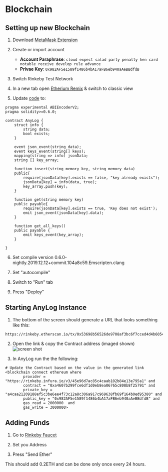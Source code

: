 # Blockchain 

## Setting up new Blockchain
1. Download [MetaMask Extension](https://chrome.google.com/webstore/detail/metamask/nkbihfbeogaeaoehlefnkodbefgpgknn#:~:text=MetaMask%20is%20an%20extension%20for%20accessing%20Ethereum%20enabled,so%20that%20dapps%20can%20read%20from%20the%20blockchain.) 

2. Create or import account
   * **Account Paraphrase**: `cloud expect salad party penalty hen card notable receive develop rule advance` 
   * **Privae Key**: `0x982AF5e1589f1486b4bA17aFB6eb940aAeBBdfdB`

3. Switch Rinkeby Test Network

4.  In a new tab open [Etherium Remix](https://remix.ethereum.org/) & switch to classic view 

5. Update [code](AnyLog.sol) to: 
```
pragma experimental ABIEncoderV2;
pragma solidity>=0.6.0;

contract AnyLog {
    struct info {
        string data;
        bool exists;
    }
    
    event json_event(string data);
    event keys_event(string[] keys);
    mapping(string => info) jsonData;
    string [] key_array;
    
    function insert(string memory key, string memory data)
    public{
        require(jsonData[key].exists == false, "key already exists");
        jsonData[key] = info(data, true);
        key_array.push(key);
    }
    
    function get(string memory key)
    public payable{
        require(jsonData[key].exists == true, 'Key does not exist');
        emit json_event(jsonData[key].data);
    }
    
    function get_all_keys()
    public payable {
        emit keys_event(key_array);
    }
    
}
```
6. Set compile version 0.6.0-nightly.2019.12.12+commit.104a8c59.Emscripten.clang

7. Set "autocompile" 

8. Switch to "Run" tab

9. Press "Deploy" 

## Starting AnyLog Instance 
1. The bottom of the screen should generate a URL that looks something like this: 
```
https://rinkeby.etherscan.io/tx/0x53698b56526de9708af3bc6f7cced4d4b6054bbb5aedba2540db3e4b0a080c85
```

2. Open the link & copy the Contract address (imaged shown) 
![screen shot](Screen_Shot.png) 

3. In  AnyLog run the the following: 
```
# Update the Contract based on the value in the generated link 
<blockchain connect ethereum where
        provider = "https://rinkeby.infura.io/v3/45e96d7ac85c4caab102b84e13e795a1" and
        contract = "0xa4607b299fce6df1d0eb8ea06765c808b8f25791" and
        private_key = "a4caa21209188ef5c3be6ee4f73c12a8c306a917c969638fb69f164b0ed95380" and 
        public_key = "0x982AF5e1589f1486b4bA17aFB6eb940aAeBBdfdB" and 
        gas_read = 2000000  and
        gas_write = 3000000>
```

## Adding Funds
1. Go to [Rinkeby Faucet](https://rinkeby.faucet.epirus.io/#) 

2. Set you Address 

3. Press "Send Ether" 

This should add 0.2ETH and can be done only once every 24 hours.  
